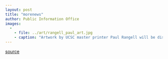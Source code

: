 ```yaml
---
layout: post
title: "morenews"
author: Public Information Office
images:
  -
    - file: ../art/rangell_paul_art.jpg
    - caption: "Artwork by UCSC master printer Paul Rangell will be displayed at an exhibit at San Jose State."
---
```



[source](http://www1.ucsc.edu/currents/03-04/09-29/morenews.html "Permalink to morenews")
